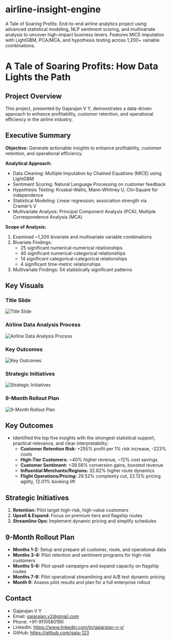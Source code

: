 # airline-insight-engine
A Tale of Soaring Profits: End-to-end airline analytics project using advanced statistical modeling, NLP sentiment scoring, and multivariate analysis to uncover high-impact business levers. Features MICE imputation with LightGBM, PCA/MCA, and hypothesis testing across 1,200+ variable combinations. 

# A Tale of Soaring Profits: How Data Lights the Path

## Project Overview
This project, presented by Gajarajan V Y, demonstrates a data-driven approach to enhance profitability, customer retention, and operational efficiency in the airline industry.

## Executive Summary
**Objective:** Generate actionable insights to enhance profitability, customer retention, and operational efficiency.

**Analytical Approach:**
- Data Cleaning: Multiple Imputation by Chained Equations (MICE) using LightGBM
- Sentiment Scoring: Natural Language Processing on customer feedback
- Hypothesis Testing: Kruskal-Wallis, Mann-Whitney U, Chi-Square for independence
- Statistical Modeling: Linear regression; association strength via Cramér’s V
- Multivariate Analysis: Principal Component Analysis (PCA); Multiple Correspondence Analysis (MCA)

**Scope of Analysis:**
1. Examined ~1,200 bivariate and multivariate variable combinations
2. Bivariate Findings:
   - 25 significant numerical-numerical relationships
   - 40 significant numerical-categorical relationships
   - 14 significant categorical-categorical relationships
   - 4 significant time-metric relationships
3. Multivariate Findings: 54 statistically significant patterns

## Key Visuals

### Title Slide
![Title Slide](https://drive.google.com/uc?export=view&id=1IjDfrfiU2I8B0Vf2m0I66dxxSDHu5qKJ)

### Airline Data Analysis Process
![Airline Data Analysis Process](https://drive.google.com/uc?export=view&id=1AlytEE9Z-9tba1SmB9c6LzUevkOxOgOL)

### Key Outcomes
![Key Outcomes](https://drive.google.com/uc?export=view&id=1_vqn2Fwg-PDoU2UZS9oVR_v9K5u2TxxZ)

### Strategic Initiatives
![Strategic Initiatives](https://drive.google.com/uc?export=view&id=1GUbse-IJ6pvFdqkw6_OLw0SQsOvkoO7o)

### 9-Month Rollout Plan
![9-Month Rollout Plan](https://drive.google.com/uc?export=view&id=1u20GH0QAuKfONLP4Vw-p4f9A1aio8pdz)


## Key Outcomes
- Identified the top five insights with the strongest statistical support, practical relevance, and clear interpretability:
  - **Customer Retention Risk:** +255% profit per 1% risk increase, -223% costs
  - **High-Tier Customers:** ~40% higher revenue, ~12% cost savings
  - **Customer Sentiment:** +39.56% conversion gains, boosted revenue
  - **Influential Merchants/Regions:** 32.82% higher route dynamics
  - **Flight Operations/Pricing:** 29.52% complexity cut, 22.12% pricing agility, 12.01% booking lift

## Strategic Initiatives
1. **Retention:** Pilot target high-risk, high-value customers
2. **Upsell & Expand:** Focus on premium tiers and flagship routes
3. **Streamline Ops:** Implement dynamic pricing and simplify schedules

## 9-Month Rollout Plan
- **Months 1-2:** Setup and prepare all customer, route, and operational data
- **Months 3-4:** Pilot retention and sentiment programs for high-risk customers
- **Months 5-6:** Pilot upsell campaigns and expand capacity on flagship routes
- **Months 7-8:** Pilot operational streamlining and A/B test dynamic pricing
- **Month 9:** Assess pilot results and plan for a full enterprise rollout

## Contact
- Gajarajan V Y
- Email: gajarajan.v2@gmail.com
- Phone: +91-9110580190
- LinkedIn: https://www.linkedin.com/in/gajarajan-v-y/
- GitHub: https://github.com/gaja-123
